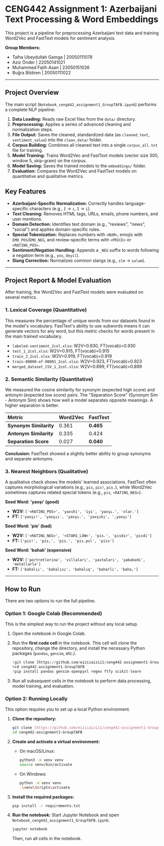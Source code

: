 # CENG442 Assignment 1: Azerbaijani Text Processing & Word Embeddings

This project is a pipeline for preprocessing Azerbaijani text data and training Word2Vec and FastText models for sentiment analysis.

**Group Members:**
* Talha Ubeydullah Gamga | 20050111078
* Aziz Önder | 22050141021
* Muhammed Fatih Asan | 23050151026
* Buğra Bildiren | 20050111022

---

## Project Overview

The main script (`Notebook_ceng442_assignment1_GroupTAFB.ipynb`) performs a complete NLP pipeline:

1.  **Data Loading:** Reads raw Excel files from the `data/` directory.
2.  **Preprocessing:** Applies a series of advanced cleaning and normalization steps.
3.  **File Output:** Saves the cleaned, standardized data (as `cleaned_text`, `sentiment_value`) into the `clean_data/` folder.
4.  **Corpus Building:** Combines all cleaned text into a single `corpus_all.txt` file for training.
5.  **Model Training:** Trains Word2Vec and FastText models (vector size 300, window 5, skip-gram) on the corpus.
6.  **Model Saving:** Saves the trained models to the `embeddings/` folder.
7.  **Evaluation:** Compares the Word2Vec and FastText models on quantitative and qualitative metrics.

## Key Features

* **Azerbaijani-Specific Normalization:** Correctly handles language-specific characters (e.g., `I` → `ı`, `İ` → `i`).
* **Text Cleaning:** Removes HTML tags, URLs, emails, phone numbers, and user mentions.
* **Domain Detection:** Identifies text domain (e.g., "reviews", "news", "social") and applies domain-specific rules.
* **Special Tokenization:** Replaces numbers with `<NUM>`, emojis with `EMO_POS`/`EMO_NEG`, and review-specific terms with `<PRICE>` or `<RATING_POS>`.
* **Sentiment/Negation Handling:** Appends a `_NEG` suffix to words following a negation term (e.g., `yox`, `deyil`).
* **Slang Correction:** Normalizes common slangs (e.g., `slm` → `salam`).

---

## Project Report & Model Evaluation

After training, the Word2Vec and FastText models were evaluated on several metrics.

### 1. Lexical Coverage (Quantitative)

This measures the percentage of unique words from our datasets found in the model's vocabulary. FastText's ability to use subwords means it can generate vectors for any word, but this metric checks for words present in the main trained vocabulary.

* `labeled-sentiment_2col.xlsx`: W2V=0.930, FT(vocab)=0.930
* `test_1_2col.xlsx`: W2V=0.915, FT(vocab)=0.915
* `train_3_2col.xlsx`: W2V=0.919, FT(vocab)=0.919
* `train-00000-of-00001_2col.xlsx`: W2V=0.923, FT(vocab)=0.923
* `merged_dataset_CSV_1_2col.xlsx`: W2V=0.899, FT(vocab)=0.899

### 2. Semantic Similarity (Quantitative)

We measured the cosine similarity for synonym (expected high score) and antonym (expected low score) pairs. The "Separation Score" (Synonym Sim - Antonym Sim) shows how well a model separates opposite meanings. A higher separation is better.

| Metric | Word2Vec | FastText |
| :--- | :--- | :--- |
| **Synonym Similarity** | 0.361 | **0.465** |
| **Antonym Similarity** | 0.335 | 0.424 |
| **Separation Score** | 0.027 | **0.040** |

**Conclusion:** FastText showed a slightly better ability to group synonyms and separate antonyms.

### 3. Nearest Neighbors (Qualitative)

A qualitative check shows the models' learned associations. FastText often captures morphological variations (e.g., `pis`, `pis!`, `pis.`), while Word2Vec sometimes captures related special tokens (e.g., `pis`, `<RATING_NEG>`).

**Seed Word: 'yaxşı' (good)**
* **W2V:** `['<RATING_POS>', 'yaxshi', 'iyi', 'yaxşı.', 'olar.']`
* **FT:** `['yaxşı!', 'yaxşıı', 'yaxşı.', 'yaxşıkı', ',yaxşı']`

**Seed Word: 'pis' (bad)**
* **W2V:** `['<RATING_NEG>', '<STARS_LOW>', 'pis.', 'pisdir', 'pisdi']`
* **FT:** `['pis!', 'pis,', 'pis.', 'pis.pul', 'piis']`

**Seed Word: 'bahalı' (expensive)**
* **W2V:** `['portretlerinə', 'villaları', 'yaxtaları', 'şəbəkədi', 'metallarla']`
* **FT:** `['bahalıı', 'bahalısı', 'bahalıq', 'baharlı', 'baha,']`

---

## How to Run

There are two options to run the full pipeline.

### Option 1: Google Colab (Recommended)

This is the simplest way to run the project without any local setup.

1.  Open the notebook in Google Colab.
2.  Run the **first code cell** in the notebook. This cell will clone the repository, change the directory, and install the necessary Python packages (`pandas`, `gensim`, etc.).

    ```python
    !git clone [https://github.com/eiziiaizii1/ceng442-assignment1-GroupTAFB.git](https://github.com/eiziiaizii1/ceng442-assignment1-GroupTAFB.git)
    %cd ceng442-assignment1-GroupTAFB
    !pip install pandas gensim openpyxl regex ftfy scikit-learn
    ```
3.  Run all subsequent cells in the notebook to perform data processing, model training, and evaluation.

### Option 2: Running Locally

This option requires you to set up a local Python environment.

1.  **Clone the repository:**
    ```bash
    git clone [https://github.com/eiziiaizii1/ceng442-assignment1-GroupTAFB.git](https://github.com/eiziiaizii1/ceng442-assignment1-GroupTAFB.git)
    cd ceng442-assignment1-GroupTAFB
    ```

2.  **Create and activate a virtual environment:**

    * On macOS/Linux:
        ```bash
        python3 -m venv venv
        source venv/bin/activate
        ```
    * On Windows:
        ```bash
        python -m venv venv
        .\venv\Scripts\activate
        ```

3.  **Install the required packages:**
    ```bash
    pip install -r requirements.txt
    ```

4.  **Run the notebook:**
    Start Jupyter Notebook and open `Notebook_ceng442_assignment1_GroupTAFB.ipynb`.
    ```bash
    jupyter notebook
    ```
    Then, run all cells in the notebook.